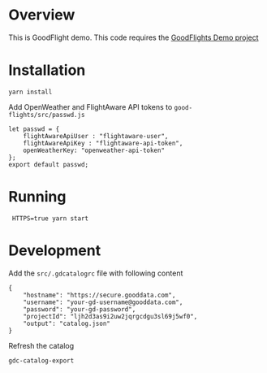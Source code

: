 # Overview

This is GoodFlight demo. This code requires the 
[GoodFlights Demo project](https://secure.gooddata.com/gdc/projects/ljh2d3as9i2uw2jqrgcdgu3sl69j5wf0)

# Installation

```$bash
yarn install
```
Add OpenWeather and FlightAware API tokens to ```good-flights/src/passwd.js```
```$javascript
let passwd = {
    flightAwareApiUser : "flightaware-user",
    flightAwareApiKey : "flightaware-api-token",
    openWeatherKey: "openweather-api-token"
};
export default passwd;
```

# Running

```$bash
 HTTPS=true yarn start
```

# Development

Add the ```src/.gdcatalogrc``` file with following content

```$json
{
    "hostname": "https://secure.gooddata.com",
    "username": "your-gd-username@gooddata.com",
    "password": "your-gd-password",
    "projectId": "ljh2d3as9i2uw2jqrgcdgu3sl69j5wf0",
    "output": "catalog.json"
}
```

Refresh the catalog 

```$bash
gdc-catalog-export
```
